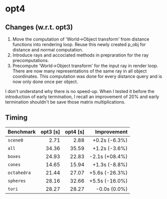 # opt4

## Changes (w.r.t. opt3)
1. Move the computation of 'World->Object transform' from distance functions into rendering loop. Reuse this newly created p_obj for distance and normal computation.
2. Introduce rays and accociated methods in prepraration for the ray precomputations.
3. Precompute 'World->Object transform' for the input ray in render loop. There are now many representations of the same ray in all object coordinates. This computation was done for every distance query and is now only done once per object. 

I don't understand why there is no speed-up. When I tested it before the introduction of early termination, I recall an improvement of 20% and early termination shouldn't be save those matrix multiplications.

## Timing

| Benchmark  | opt3 [s] | opt4 [s] |     Improvement |
|------------|---------:|---------:|----------------:|
|`scene0`    |     2.71 |     2.88 |  +0.2s  (-6.3%) |
|`all`       |    34.36 |    35.59 |  +1.2s  (-3.6%) |
|`boxes`     |    24.93 |    22.83 |  -2.1s (+08.4%) |
|`cones`     |    14.65 |    15.94 |  +1.3s  (-8.8%) |
|`octahedra` |    21.44 |    27.07 |  +5.6s (-26.3%) |
|`spheres`   |    28.16 |    32.66 |  +5.5s (-16.0%) |
|`tori`      |    28.27 |    28.27 |  -0.0s   (0.0%) |

